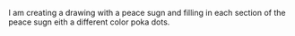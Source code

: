 I am creating a drawing with a peace sugn and filling in each section of the peace sugn eith a different color poka dots.
